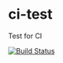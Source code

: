 # ci-test
Test for CI

[![Build Status](https://travis-ci.org/QianChenglong/ci-test.svg?branch=master)](https://travis-ci.org/QianChenglong/ci-test)
